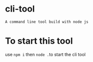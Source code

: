 # cli-tool
`A command line tool build with node js`
# To start this tool 

use `npm i`
then `node .`to start the cli tool
